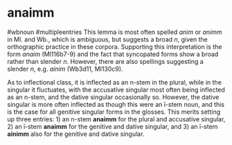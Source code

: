 # anaimm
#wbnoun
#multipleentries
This lemma is most often spelled *anim* or *animm* in Ml. and Wb., which is ambiguous, but suggests a broad *n*, given the orthographic practice in these corpora. Supporting this interpretation is the form *anaim* (Ml116b7-9) and the fact that syncopated forms show a broad rather than slender *n*. However, there are also spellings suggesting a slender *n*, e.g. *ainim* (Wb3d11, Ml130c9).

As to inflectional class, it is inflected as an n-stem in the plural, while in the singular it fluctuates, with the accusative singular most often being inflected as an n-stem, and the dative singular occasionally so. However, the dative singular is more often inflected as though this were an ī-stem noun, and this is the case for all genitive singular forms in the glosses. This merits setting up three entries: 1) an n-stem **anaimm** for the plural and accusative singular, 2) an ī-stem **anaimm** for the genitive and dative singular, and 3) an ī-stem **ainimm** also for the genitive and dative singular.